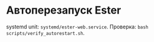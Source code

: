 # Автоперезапуск Ester

systemd unit: `systemd/ester-web.service`. Проверка: `bash scripts/verify_autorestart.sh`.
